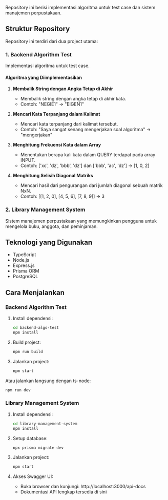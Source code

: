Repository ini berisi implementasi algoritma untuk test case dan sistem manajemen perpustakaan.

## Struktur Repository

Repository ini terdiri dari dua project utama:

### 1. Backend Algorithm Test

Implementasi algoritma untuk test case.

#### Algoritma yang Diimplementasikan

1. **Membalik String dengan Angka Tetap di Akhir**
   - Membalik string dengan angka tetap di akhir kata.
   - Contoh: "NEGIE1" → "EIGEN1"

2. **Mencari Kata Terpanjang dalam Kalimat**
   - Mencari kata terpanjang dari kalimat tersebut.
   - Contoh: "Saya sangat senang mengerjakan soal algoritma" → "mengerjakan"

3. **Menghitung Frekuensi Kata dalam Array**
   - Menentukan berapa kali kata dalam QUERY terdapat pada array INPUT.
   - Contoh: ['xc', 'dz', 'bbb', 'dz'] dan ['bbb', 'ac', 'dz'] → [1, 0, 2]

4. **Menghitung Selisih Diagonal Matriks**
   - Mencari hasil dari pengurangan dari jumlah diagonal sebuah matrik NxN.
   - Contoh: [[1, 2, 0], [4, 5, 6], [7, 8, 9]] → 3

### 2. Library Management System

Sistem manajemen perpustakaan yang memungkinkan pengguna untuk mengelola buku, anggota, dan peminjaman.

## Teknologi yang Digunakan

- TypeScript
- Node.js
- Express.js
- Prisma ORM
- PostgreSQL

## Cara Menjalankan

### Backend Algorithm Test

1. Install dependensi:
   ```bash
   cd backend-algo-test
   npm install
   ```

2. Build project:
   ```bash
   npm run build
   ```

3. Jalankan project:
   ```bash
   npm start
   ```

Atau jalankan langsung dengan ts-node:
```bash
npm run dev
```

### Library Management System

1. Install dependensi:
   ```bash
   cd library-management-system
   npm install
   ```

2. Setup database:
   ```bash
   npx prisma migrate dev
   ```

3. Jalankan project:
   ```bash
   npm start
   ```
   
4. Akses Swagger UI:
   - Buka browser dan kunjungi: http://localhost:3000/api-docs
   - Dokumentasi API lengkap tersedia di sini
